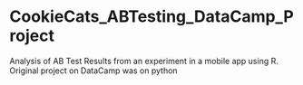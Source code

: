# CookieCats_ABTesting_DataCamp_Project
Analysis of AB Test Results from an experiment in a mobile app using R. Original project on DataCamp was on python
